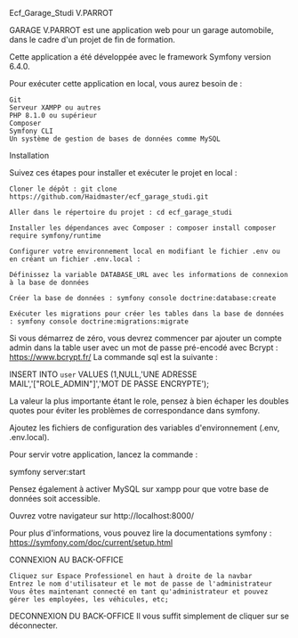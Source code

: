 Ecf_Garage_Studi V.PARROT

GARAGE V.PARROT est une application web pour un garage automobile, dans le cadre d'un projet de fin de formation.

Cette application a été développée avec le framework Symfony version 6.4.0.

Pour exécuter cette application en local, vous aurez besoin de :

    Git
    Serveur XAMPP ou autres
    PHP 8.1.0 ou supérieur
    Composer
    Symfony CLI
    Un système de gestion de bases de données comme MySQL

Installation

Suivez ces étapes pour installer et exécuter le projet en local :

    Cloner le dépôt : git clone https://github.com/Haidmaster/ecf_garage_studi.git

    Aller dans le répertoire du projet : cd ecf_garage_studi

    Installer les dépendances avec Composer : composer install composer require symfony/runtime

    Configurer votre environnement local en modifiant le fichier .env ou en créant un fichier .env.local :

    Définissez la variable DATABASE_URL avec les informations de connexion à la base de données

    Créer la base de données : symfony console doctrine:database:create

    Exécuter les migrations pour créer les tables dans la base de données : symfony console doctrine:migrations:migrate 

Si vous démarrez de zéro, vous devrez commencer par ajouter un compte admin dans la table user avec un mot de passe pré-encodé avec Bcrypt : https://www.bcrypt.fr/ La commande sql est la suivante :

INSERT INTO `user` VALUES (1,NULL,'UNE ADRESSE MAIL','[\"ROLE_ADMIN\"]','MOT DE PASSE ENCRYPTE');

La valeur la plus importante étant le role, pensez à bien échaper les doubles quotes pour éviter les problèmes de correspondance dans symfony.

Ajoutez les fichiers de configuration des variables d'environnement (.env, .env.local).

Pour servir votre application, lancez la commande :

symfony server:start

Pensez également à activer MySQL sur xampp pour que votre base de données soit accessible.

Ouvrez votre navigateur sur http://localhost:8000/

Pour plus d'informations, vous pouvez lire la documentations symfony : https://symfony.com/doc/current/setup.html

CONNEXION AU BACK-OFFICE

    Cliquez sur Espace Professionel en haut à droite de la navbar
    Entrez le nom d'utilisateur et le mot de passe de l'administrateur
    Vous êtes maintenant connecté en tant qu'administrateur et pouvez gérer les employées, les véhicules, etc;

DECONNEXION DU BACK-OFFICE
  Il vous suffit simplement de cliquer sur se déconnecter.

  

